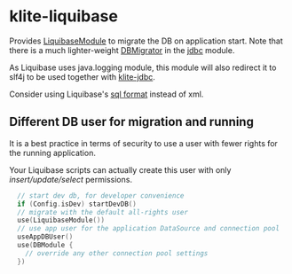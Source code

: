 # klite-liquibase

Provides [LiquibaseModule](src/LiquibaseModule.kt) to migrate the DB on application start.
Note that there is a much lighter-weight [DBMigrator](../jdbc/src/migrator/DBMigrator.kt) in the [jdbc](../jdbc) module.

As Liquibase uses java.logging module, this module will also redirect it to slf4j to be used together with [klite-jdbc](../jdbc).

Consider using Liquibase's [sql format](https://docs.liquibase.com/concepts/basic/sql-format.html) instead of xml.

## Different DB user for migration and running

It is a best practice in terms of security to use a user with fewer rights for the running application.

Your Liquibase scripts can actually create this user with only *insert/update/select* permissions.

```kotlin
  // start dev db, for developer convenience
  if (Config.isDev) startDevDB()
  // migrate with the default all-rights user
  use(LiquibaseModule())
  // use app user for the application DataSource and connection pool
  useAppDBUser()
  use(DBModule {
    // override any other connection pool settings
  })
```
